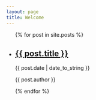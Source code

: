 ```yaml
---
layout: page
title: Welcome
---
```


<div class="wrapper">
<ul class="posts">
  {% for post in site.posts %}
    <li>
    	<div class="post post-{{ post.class }}">
	    	<div class="post-intro">
	    		<h2><a href="{{ post.url }}">{{ post.title }}</a></h2>
			</div>
	    	<div class="meta">
	    		<p class="date">{{ post.date | date_to_string }}</p>
	    		<p class="author">{{ post.author }}</p>
	    	</div>
	    </div>
    </li>
  {% endfor %}
</ul>
</div>